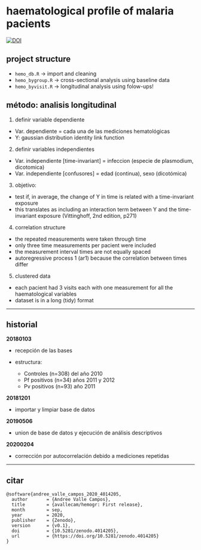 
# haematological profile of malaria pacients



[![DOI](https://zenodo.org/badge/238349977.svg)](https://zenodo.org/badge/latestdoi/238349977)



## project structure

- `hemo_db.R` -> import and cleaning
- `hemo_bygroup.R` -> cross-sectional analysis using baseline data
- `hemo_byvisit.R` -> longitudinal analysis using folow-ups!


## método: analisis longitudinal

1. definir variable dependiente

  * Var. dependiente = cada una de las mediciones hematológicas
  * Y: gaussian distribution identity link function

2. definir variables independientes
  
  * Var. independiente [time-invariant] = infeccion (especie de plasmodium, dicotomica)
  * Var. independiente [confusores] = edad (continua), sexo (dicotómica)

3. objetivo:
  
  * test if, in average, the change of Y in time is related with a time-invariant exposure
  * this translates as including an interaction term between Y and the time-invariant exposure (Vittinghoff, 2nd edition, p271)

4. correlation structure
  * the repeated measurements were taken through time
  * only three time measurements per pacient were included
  * the measurement interval times are not equally spaced
  * autoregressive process 1 (ar1) because the correlation between times differ

5. clustered data
  * each pacient had 3 visits each with one measurement for all the haematological variables
  * dataset is in a long (tidy) format

--------

## historial

__20180103__

- recepción de las bases

- estructura:

  - Controles (n=308) del año 2010
  - Pf positivos (n=34) años 2011 y 2012
  - Pv positivos (n=93) año 2011

__20181201__

- importar y limpiar base de datos

__20190506__

- union de base de datos y ejecución de análisis descriptivos

__20200204__

- corrección por autocorrelación debido a mediciones repetidas


----------

## citar

```
@software{andree_valle_campos_2020_4014205,
  author       = {Andree Valle Campos},
  title        = {avallecam/hemogr: First release},
  month        = sep,
  year         = 2020,
  publisher    = {Zenodo},
  version      = {v0.1},
  doi          = {10.5281/zenodo.4014205},
  url          = {https://doi.org/10.5281/zenodo.4014205}
}
```
